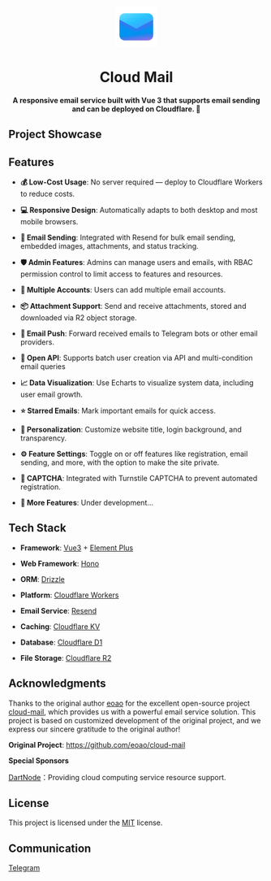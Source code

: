 
<p align="center">
  <img src="doc/demo/logo.png" width="80px" />
</p>

<div align="center">
<h1>Cloud Mail</h1>
</div>
<div align="center">
    <h4>A responsive email service built with Vue 3 that supports email sending and can be deployed on Cloudflare. 🎉</h4> 
</div>


## Project Showcase



## Features

- **💰 Low-Cost Usage**: No server required — deploy to Cloudflare Workers to reduce costs.

- **💻 Responsive Design**: Automatically adapts to both desktop and most mobile browsers.

- **📧 Email Sending**: Integrated with Resend for bulk email sending, embedded images, attachments, and status tracking.

- **🛡️ Admin Features**: Admins can manage users and emails, with RBAC permission control to limit access to features and resources.

- **🔀 Multiple Accounts**: Users can add multiple email accounts. 

- **📦 Attachment Support**: Send and receive attachments, stored and downloaded via R2 object storage.

- **🔔 Email Push**: Forward received emails to Telegram bots or other email providers.

- **📡 Open API**: Supports batch user creation via API and multi-condition email queries

- **📈 Data Visualization**: Use Echarts to visualize system data, including user email growth.

- **⭐ Starred Emails**: Mark important emails for quick access.

- **🎨 Personalization**: Customize website title, login background, and transparency.

- **⚙️ Feature Settings**: Toggle on or off features like registration, email sending, and more, with the option to make the site private.

- **🤖 CAPTCHA**: Integrated with Turnstile CAPTCHA to prevent automated registration.

- **📜 More Features**: Under development...

## Tech Stack

- **Framework**: [Vue3](https://vuejs.org/) + [Element Plus](https://element-plus.org/)

- **Web Framework**: [Hono](https://hono.dev/)

- **ORM**: [Drizzle](https://orm.drizzle.team/)

- **Platform**: [Cloudflare Workers](https://developers.cloudflare.com/workers/)

- **Email Service**: [Resend](https://resend.com/)

- **Caching**: [Cloudflare KV](https://developers.cloudflare.com/kv/)

- **Database**: [Cloudflare D1](https://developers.cloudflare.com/d1/)

- **File Storage**: [Cloudflare R2](https://developers.cloudflare.com/r2/)


## Acknowledgments

Thanks to the original author [eoao](https://github.com/eoao) for the excellent open-source project [cloud-mail](https://github.com/eoao/cloud-mail), which provides us with a powerful email service solution. This project is based on customized development of the original project, and we express our sincere gratitude to the original author!

**Original Project**: https://github.com/eoao/cloud-mail

**Special Sponsors**

[DartNode](https://dartnode.com)：Providing cloud computing service resource support.

## License

This project is licensed under the [MIT](LICENSE) license.

## Communication

[Telegram](#)
